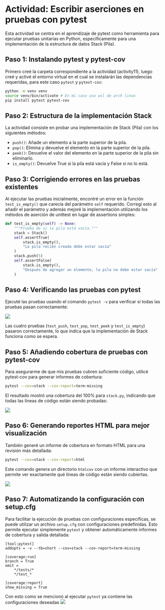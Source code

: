 # Actividad: Escribir aserciones en pruebas con pytest

Esta actividad se centra en el aprendizaje de pytest como herramienta para ejecutar pruebas unitarias en Python, específicamente para una implementación de la estructura de datos Stack (Pila). 

## Paso 1: Instalando pytest y pytest-cov

Primero creé la carpeta correspondiente a la actividad (activity11), luego creé y activé el entorno virtual en el cual se instalarán las dependencias requeridas, para este caso `pytest` y `pytest-cov`:

```bash
python -m venv venv
source venv/bin/activate # En mi caso uso wsl de arch linux
pip install pytest pytest-cov
```

## Paso 2: Estructura de la implementación Stack

La actividad consiste en probar una implementación de Stack (Pila) con los siguientes métodos:

- `push()`: Añade un elemento a la parte superior de la pila.
- `pop()`: Elimina y devuelve el elemento en la parte superior de la pila.
- `peek()`: Devuelve el valor del elemento en la parte superior de la pila sin eliminarlo.
- `is_empty()`: Devuelve True si la pila está vacía y False si no lo está.

## Paso 3: Corrigiendo errores en las pruebas existentes

Al ejecutar las pruebas inicialmente, encontré un error en la función `test_is_empty()` que carecía del parámetro `self` requerido. Corregí esto al añadir el parámetro y además mejoré la implementación utilizando los métodos de aserción de unittest en lugar de assertions simples:

```python
def test_is_empty(self) -> None:
    """Prueba de si la pila está vacía."""
    stack = Stack()
    self.assertTrue(
        stack.is_empty(),
        "La pila recién creada debe estar vacía"
    )
    stack.push(5)
    self.assertFalse(
        stack.is_empty(),
        "Después de agregar un elemento, la pila no debe estar vacía"
    )
```

## Paso 4: Verificando las pruebas con pytest

Ejecuté las pruebas usando el comando `pytest -v` para verificar si todas las pruebas pasan correctamente:

![](https://i.imgur.com/wq6G3va.png)

Las cuatro pruebas (`test_push`, `test_pop`, `test_peek` y `test_is_empty`) pasaron correctamente, lo que indica que la implementación de Stack funciona como se espera.

## Paso 5: Añadiendo cobertura de pruebas con pytest-cov

Para asegurarme de que mis pruebas cubren suficiente código, utilicé pytest-cov para generar informes de cobertura:

```bash
pytest --cov=stack --cov-report=term-missing
```

El resultado mostró una cobertura del 100% para `stack.py`, indicando que todas las líneas de código están siendo probadas:

![](https://i.imgur.com/Hsv4Asf.png)

## Paso 6: Generando reportes HTML para mejor visualización

También generé un informe de cobertura en formato HTML para una revisión más detallada:

```bash
pytest --cov=stack --cov-report=html
```

Este comando genera un directorio `htmlcov` con un informe interactivo que permite ver exactamente qué líneas de código están siendo cubiertas.

![](https://i.imgur.com/IVlaF0x.png)

## Paso 7: Automatizando la configuración con setup.cfg

Para facilitar la ejecución de pruebas con configuraciones específicas, se puede utilizar un archivo `setup.cfg` con configuraciones predefinidas. Esto permite ejecutar simplemente `pytest` y obtener automáticamente informes de cobertura y salida detallada:

```
[tool:pytest]
addopts = -v --tb=short --cov=stack --cov-report=term-missing

[coverage:run]
branch = True
omit =
    */tests/*
    */test_*

[coverage:report]
show_missing = True

```
Con esto como se mencionó al ejecutar `pytest` ya contiene las configuraciones deseadas
![](https://i.imgur.com/8JhsncP.png)